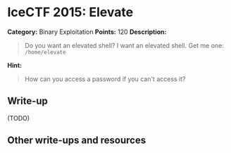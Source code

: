 # IceCTF 2015: Elevate

**Category:** Binary Exploitation
**Points:** 120
**Description:** 

> Do you want an elevated shell? I want an elevated shell. Get me one: <code>/home/elevate</code>

**Hint:**

> How can you access a password if you can't access it?

## Write-up

(TODO)

## Other write-ups and resources

